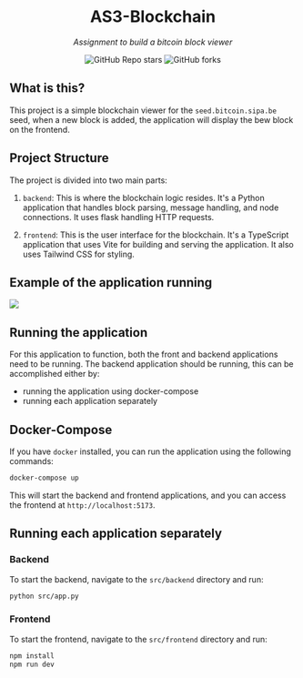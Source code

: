 <div align="center">

# AS3-Blockchain

_Assignment to build a bitcoin block viewer_

</div>

<div align="center">

![GitHub Repo stars](https://img.shields.io/github/stars/1Solon/AS2-AES-Encryption?style=for-the-badge)
![GitHub forks](https://img.shields.io/github/forks/1Solon/AS2-AES-Encryption?style=for-the-badge)

</div>

## What is this?

This project is a simple blockchain viewer for the `seed.bitcoin.sipa.be` seed, when a new block is added, the application will display the bew block on the frontend.

## Project Structure

The project is divided into two main parts:

1. `backend`: This is where the blockchain logic resides. It's a Python application that handles block parsing, message handling, and node connections. It uses flask handling HTTP requests.

2. `frontend`: This is the user interface for the blockchain. It's a TypeScript application that uses Vite for building and serving the application. It also uses Tailwind CSS for styling.

## Example of the application running

<img src="https://media.giphy.com/media/v1.Y2lkPTc5MGI3NjExaHZqcWJobTV4ZmIwNncxemUyYmZ4MTUzOTFzZmFkOXRubDd4OXByNCZlcD12MV9pbnRlcm5hbF9naWZfYnlfaWQmY3Q9Zw/nuEgC4PQAG3ueHDtkb/giphy.gif"/>

## Running the application

For this application to function, both the front and backend applications need to be running. The backend application should be running, this can be accomplished either by:

* running the application using docker-compose
* running each application separately

## Docker-Compose
If you have `docker` installed, you can run the application using the following commands:

```sh
docker-compose up
```

This will start the backend and frontend applications, and you can access the frontend at `http://localhost:5173`.

## Running each application separately

### Backend

To start the backend, navigate to the `src/backend` directory and run:

```sh
python src/app.py
```

### Frontend

To start the frontend, navigate to the `src/frontend` directory and run:

```sh
npm install
npm run dev
```
